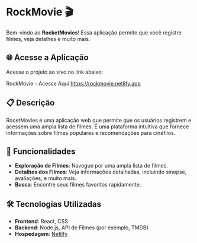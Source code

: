 # RockMovie 🎬

Bem-vindo ao **RocketMovies**! Essa aplicação permite que você registre filmes, veja detalhes e muito mais.

## 🌐 Acesse a Aplicação

Acesse o projeto ao vivo no link abaixo:

RockMovie - Acesse Aqui https://rockmovie.netlify.app

## 📋 Descrição

RocetMovies é uma aplicação web que permite que os usuários registrem e acessem uma ampla lista de filmes. É uma plataforma intuitiva que fornece informações sobre filmes populares e recomendações para cinéfilos.

## 🚀 Funcionalidades

- **Exploração de Filmes**: Navegue por uma ampla lista de filmes.
- **Detalhes dos Filmes**: Veja informações detalhadas, incluindo sinopse, avaliações, e muito mais.
- **Busca**: Encontre seus filmes favoritos rapidamente.
  
## 🛠️ Tecnologias Utilizadas

- **Frontend**: React, CSS
- **Backend**: Node.js, API de Filmes (por exemplo, TMDB)
- **Hospedagem**: [Netlify](https://netlify.com)

